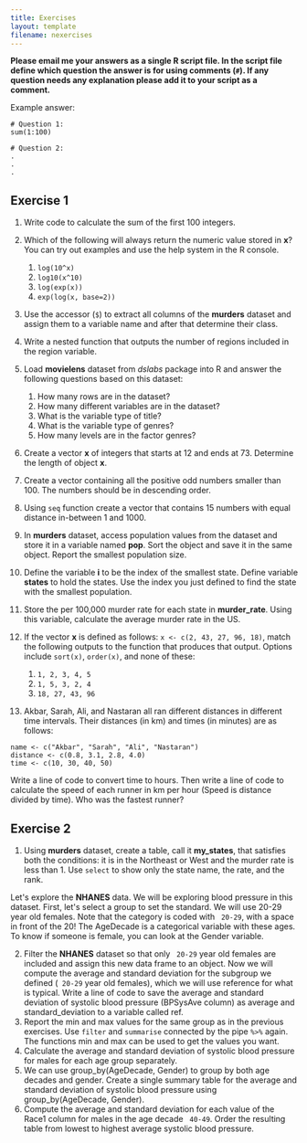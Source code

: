 ```yaml
---
title: Exercises
layout: template
filename: nexercises
--- 
```


**Please email me your answers as a single R script file. In the script file define which question the answer is for using comments (`#`). If any question needs any explanation please add it to your script as a comment.**

Example answer:
```
# Question 1:
sum(1:100)

# Question 2:
.
.
.
```

## Exercise 1

1. Write code to calculate the sum of the first 100 integers.
2. Which of the following will always return the numeric value stored in **x**? You can try out examples and use the help system in the R console.
   1. `log(10^x)`
   2. `log10(x^10)`
   3. `log(exp(x))`
   4. `exp(log(x, base=2))`

3. Use the accessor (`$`) to extract all columns of the **murders** dataset and assign them to a variable name and after that determine their class.
4. Write a nested function that outputs the number of regions included in the region variable.
5. Load **movielens** dataset from *dslabs* package into R and answer the following questions based on this dataset:
   1. How many rows are in the dataset?
   2. How many different variables are in the dataset?
   3. What is the variable type of title?
   4. What is the variable type of genres?
   5. How many levels are in the factor genres?
  
6. Create a vector **x** of integers that starts at 12 and ends at 73. Determine the length of object **x**.
7. Create a vector containing all the positive odd numbers smaller than 100. The numbers should be in descending order.
8. Using `seq` function create a vector that contains 15 numbers with equal distance in-between 1 and 1000.
9. In **murders** dataset, access population values from the dataset and store it in a variable named **pop**. Sort the object and save it in the same object. Report the smallest population size.
10. Define the variable **i** to be the index of the smallest state. Define variable **states** to hold the states. Use the index you just defined to find the state with the smallest population.
11. Store the per 100,000 murder rate for each state in **murder_rate**. Using this variable, calculate the average murder rate in the US.
12. If the vector **x** is defined as follows: `x <- c(2, 43, 27, 96, 18)`, match the following outputs to the function that produces that output. Options include `sort(x)`, `order(x)`, and none of these:
      1. `1, 2, 3, 4, 5`
      2. `1, 5, 3, 2, 4`
      3. `18, 27, 43, 96`

13. Akbar, Sarah, Ali, and Nastaran all ran different distances in different time intervals. Their distances (in km) and times (in minutes) are as follows:
```
name <- c("Akbar", "Sarah", "Ali", "Nastaran")
distance <- c(0.8, 3.1, 2.8, 4.0)
time <- c(10, 30, 40, 50)
```
Write a line of code to convert time to hours. Then write a line of code to calculate the speed of each runner in km per hour (Speed is distance divided by time). Who was the fastest runner?



## Exercise 2

1. Using **murders** dataset, create a table, call it **my_states**, that satisfies both the conditions: it is in the Northeast or West and the murder rate is less than 1. Use `select` to show only the state name, the rate, and the rank.


Let's explore the **NHANES** data. We will be exploring blood pressure in this dataset. First, let's select a group to set the standard. We will use 20-29 year old females. Note that the category is coded with ` 20-29`, with a space in front of the 20! The AgeDecade is a categorical variable with these ages. To know if someone is female, you can look at the Gender variable.


2. Filter the **NHANES** dataset so that only ` 20-29` year old females are included and assign this new data frame to an object. Now we will compute the average and standard deviation for the subgroup we defined (` 20-29` year old females), which we will use reference for what is typical. Write a line of code to save the average and standard deviation of systolic blood pressure (BPSysAve column) as average and standard_deviation to a variable called ref.
3. Report the min and max values for the same group as in the previous exercises. Use `filter` and `summarise` connected by the pipe `%>%` again. The functions min and max can be used to get the values you want.
4. Calculate the average and standard deviation of systolic blood pressure for males for each age group separately.
5. We can use group_by(AgeDecade, Gender) to group by both age decades and gender. Create a single summary table for the average and standard deviation of systolic blood pressure using group_by(AgeDecade, Gender).
6. Compute the average and standard deviation for each value of the Race1 column for males in the age decade ` 40-49`. Order the resulting table from lowest to highest average systolic blood pressure.
